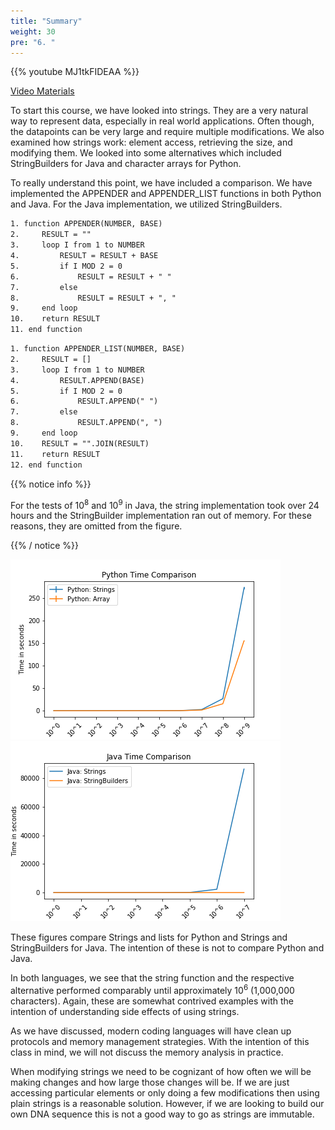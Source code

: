 ```yaml
---
title: "Summary"
weight: 30
pre: "6. "
---
```

{{% youtube MJ1tkFIDEAA %}}

[Video Materials](video)

To start this course, we have looked into strings. They are a very natural way to represent data, especially in real world applications. Often though, the datapoints can be very large and require multiple modifications. We also examined how strings work: element access, retrieving the size, and modifying them. We looked into some alternatives which included StringBuilders for Java and character arrays for Python.

To really understand this point, we have included a comparison. We have implemented the APPENDER and APPENDER_LIST functions in both Python and Java. For the Java implementation, we utilized StringBuilders.

 ```tex
 1. function APPENDER(NUMBER, BASE)
 2.     RESULT = ""
 3.     loop I from 1 to NUMBER
 4.         RESULT = RESULT + BASE
 5.         if I MOD 2 = 0
 6.             RESULT = RESULT + " "
 7.         else
 8.             RESULT = RESULT + ", " 
 9.     end loop
 10.    return RESULT
 11. end function
 ```

 ```tex
 1. function APPENDER_LIST(NUMBER, BASE)
 2.     RESULT = []
 3.     loop I from 1 to NUMBER
 4.         RESULT.APPEND(BASE) 
 5.         if I MOD 2 = 0
 6.             RESULT.APPEND(" ") 
 7.         else
 8.             RESULT.APPEND(", ")  
 9.     end loop
 10.    RESULT = "".JOIN(RESULT)
 11.    return RESULT
 12. end function
 ```

{{% notice info %}}

For the tests of 10<sup>8</sup> and 10<sup>9</sup> in Java, the string implementation took over 24 hours and the StringBuilder implementation ran out of memory. For these reasons, they are omitted from the figure. 
 
{{% / notice %}}

![Python Time](/images/1/315_stringsTime_python.png)
![Java Time](/images/1/315_stringsTime_java.png)

These figures compare  Strings and lists for Python and Strings and StringBuilders for Java. The intention of these is not to compare Python and Java. 

In both languages, we see that the string function and the respective alternative performed comparably until approximately 10<sup>6</sup> (1,000,000 characters). Again, these are somewhat contrived examples with the intention of understanding side effects of using strings. 

As we have discussed, modern coding languages will have clean up protocols and memory management strategies. With the intention of this class in mind, we will not discuss the memory analysis in practice. 


When modifying strings we need to be cognizant of how often we will be making changes and how large those changes will be. If we are just accessing particular elements or only doing a few modifications then using plain strings is a reasonable solution. However, if we are looking to build our own DNA sequence this is not a good way to go as strings are immutable.


